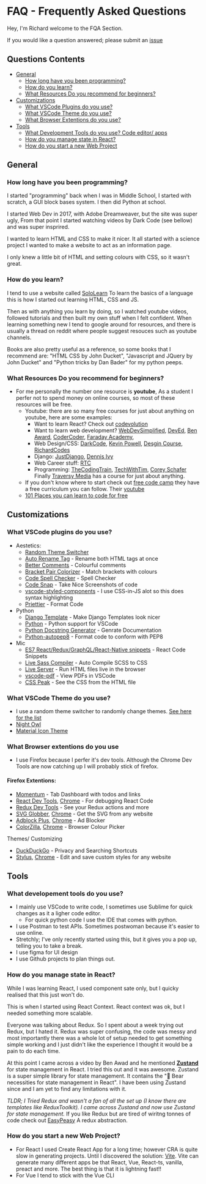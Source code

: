 # FAQ - Frequently Asked Questions

Hey, I'm Richard welcome to the FQA Section. 

If you would like a question answered; please submit an [issue](https://github.com/MeRichard123/MeRichard123/issues)

## Questions Contents
- [General](#general)
  - [How long have you been programming?](#how-long-have-you-been-programming)
  - [How do you learn?](#how-do-you-learn)
  - [What Resources Do you recommend for beginners?](#what-resources-do-you-recommend-for-beginners) 
- [Customizations](#customizations)
  - [What VSCode Plugins do you use?](#what-vscode-plugins-do-you-use)
  - [What VSCode Theme do you use?](#what-vscode-theme-do-you-use)
  - [What Browser Extentions do you use?](#what-browser-extentions-do-you-use)
 - [Tools](#tools)
    - [What Development Tools do you use? Code editor/ apps](#what-developement-tools-do-you-use)
    - [How do you manage state in React?](#how-do-you-manage-state-in-react)
    - [How do you start a new Web Project](#how-do-you-start-a-new-web-project)


## General 
  ### How long have you been programming?
  I started "programming" back when I was in Middle School, I started with scratch, a GUI block bases system. I then did Python at school. 
  
  I started Web Dev in 2017, with Adobe Dreamweaver, but the site was super ugly, From that point I started watching videos by Dark Code (see bellow) and was super insprired.
  
  I wanted to learn HTML and CSS to make it nicer. It all started with a science project I wanted to make a website to act as an information page. 
  
  I only knew a little bit of HTML and setting colours with CSS, so it wasn't great.
  
  ### How do you learn? 
  I tend to use a website called [SoloLearn](https://www.sololearn.com/) To learn the basics of a language this is how I started out learning HTML, CSS and JS.
  
  Then as with anything you learn by doing, so I watched youtube videos, followed tutorials and then built my own stuff when I felt confident.
  When learning something new I tend to google around for resources, and there is usually a thread on reddit where people suggest resouces such as youtube channels.
  
  Books are also pretty useful as a reference, so some books that I recommend are: "HTML CSS by John Ducket", "Javascript and JQuery by John Ducket" and "Python tricks by Dan Bader" for my python peeps. 
  
  ### What Resources Do you recommend for beginners?
  - For me personally the number one resource is **youtube**, As a student I perfer not to spend money on online courses, so most of these resources will be free.
    - Youtube: there are so many free courses for just about anything on youtube, here are some examples:
      - Want to learn React? Check out [codevolution](https://www.youtube.com/channel/UC80PWRj_ZU8Zu0HSMNVwKWw)
      - Want to learn web development? [WebDevSimplified](https://www.youtube.com/channel/UCFbNIlppjAuEX4znoulh0Cw), [DevEd](https://www.youtube.com/channel/UClb90NQQcskPUGDIXsQEz5Q), [Ben Award](https://www.youtube.com/user/99baddawg), [CoderCoder](https://www.youtube.com/channel/UCzNf0liwUzMN6_pixbQlMhQ), [Faraday Academy](https://www.youtube.com/channel/UCxA99Yr6P_tZF9_BgtMGAWA),
      - Web Design/CSS: [DarkCode](https://www.youtube.com/channel/UCD3KVjbb7aq2OiOffuungzw), [Kevin Powell](https://www.youtube.com/channel/UCJZv4d5rbIKd4QHMPkcABCw), [Desgin Course](https://www.youtube.com/channel/UCVyRiMvfUNMA1UPlDPzG5Ow), [RichardCodes](https://www.youtube.com/channel/UCimIdsDPn0mE03Cb7C6aR8Q)
      - Django: [JustDjango](https://www.youtube.com/channel/UCRM1gWNTDx0SHIqUJygD-kQ), [Dennis Ivy](https://www.youtube.com/channel/UCTZRcDjjkVajGL6wd76UnGg)
      - Web Career stuff: [RTC](https://www.youtube.com/channel/UC54NcJvLCvM2CNaBjd5j6HA)
      - Programming: [TheCodingTrain](https://www.youtube.com/channel/UCvjgXvBlbQiydffZU7m1_aw), [TechWithTim](https://www.youtube.com/c/TechWithTim), [Corey Schafer](https://www.youtube.com/channel/UCCezIgC97PvUuR4_gbFUs5g)
      Finally [Traversy Media](https://www.youtube.com/c/TraversyMedia) has a course for just about anything.
    - If you don't know where to start check out [free code camp](https://www.freecodecamp.org/) they have a free curriculum you can follow.  Their [youtube](https://www.youtube.com/channel/UC8butISFwT-Wl7EV0hUK0BQ)
    - [101 Places you can learn to code for free](https://realtoughcandy.com/learn-to-code-for-free/)
      
## Customizations
  ### What VSCode plugins do you use?
  
   - Aestetics:
      - [Random Theme Switcher](https://marketplace.visualstudio.com/items?itemName=zanza00.random-theme-switcher)
      - [Auto Rename Tag](https://marketplace.visualstudio.com/items?itemName=formulahendry.auto-rename-tag) - Rename both HTML tags at once
      - [Better Comments](https://marketplace.visualstudio.com/items?itemName=aaron-bond.better-comments) - Colourful comments
      - [Bracket Pair Colorizer](https://marketplace.visualstudio.com/items?itemName=CoenraadS.bracket-pair-colorizer) - Match brackets with colours
      - [Code Spell Checker](https://marketplace.visualstudio.com/items?itemName=streetsidesoftware.code-spell-checker) - Spell Checker 
      - [Code Snap](https://marketplace.visualstudio.com/items?itemName=adpyke.codesnap) - Take Nice Screenshots of code
      - [vscode-styled-components](https://marketplace.visualstudio.com/items?itemName=jpoissonnier.vscode-styled-components) - I use CSS-in-JS alot so this does syntax highlighting
      - [Priettier](https://marketplace.visualstudio.com/items?itemName=esbenp.prettier-vscode) - Format Code 
   - Python  
      - [Django Template](https://marketplace.visualstudio.com/items?itemName=bibhasdn.django-html) - Make Django Templates look nicer
      - [Python](https://marketplace.visualstudio.com/items?itemName=ms-python.python) - Python support for VSCode
      - [Python Docstring Generator](https://marketplace.visualstudio.com/items?itemName=njpwerner.autodocstring) - Genrate Documentation
      - [Python-autopep8](https://marketplace.visualstudio.com/items?itemName=himanoa.Python-autopep8) - Format code to conform with PEP8
   - Mic
      - [ES7 React/Redux/GraphQL/React-Native snippets](https://marketplace.visualstudio.com/items?itemName=dsznajder.es7-react-js-snippets) - React Code Snippets
      - [Live Sass Compiler](https://marketplace.visualstudio.com/items?itemName=ritwickdey.live-sass) - Auto Compile SCSS to CSS
      - [Live Server](https://marketplace.visualstudio.com/items?itemName=ritwickdey.LiveServer) - Run HTML files live in the browser
      - [vscode-pdf](https://marketplace.visualstudio.com/items?itemName=tomoki1207.pdf) - View PDFs in VSCode 
      - [CSS Peak](https://marketplace.visualstudio.com/items?itemName=pranaygp.vscode-css-peek) - See the CSS from the HTML file 
  
  ### What VSCode Theme do you use?
   - I use a random theme switcher to randomly change themes. [See here for the list]()
   - [Night Owl](https://marketplace.visualstudio.com/items?itemName=sdras.night-owl)
   - [Material Icon Theme](https://marketplace.visualstudio.com/items?itemName=PKief.material-icon-theme)
    
  
  ### What Browser extentions do you use
  
  - I use Firefox because I perfer it's dev tools. Although the Chrome Dev Tools are now catching up I will probably stick of firefox.
  #### Firefox Extentions:
  - [Momentum](https://momentumdash.com/) - Tab Dashboard with todos and links 
  - [React Dev Tools](https://addons.mozilla.org/en-US/firefox/addon/react-devtools/), [Chrome](https://chrome.google.com/webstore/detail/react-developer-tools/fmkadmapgofadopljbjfkapdkoienihi) - For debugging React Code 
  - [Redux Dev Tools](https://github.com/zalmoxisus/redux-devtools-extension#installation) - See your Redux actions and more
  - [SVG Globber](https://addons.mozilla.org/en-US/firefox/addon/svg-gobbler/), [Chrome](https://chrome.google.com/webstore/search/svg%20globber) - Get the SVG from any website
  - [Adblock Plus](https://addons.mozilla.org/en-US/firefox/addon/adblock-plus/?src=search), [Chrome](https://chrome.google.com/webstore/detail/adblock-plus-free-ad-bloc/cfhdojbkjhnklbpkdaibdccddilifddb) - Ad Blocker
  - [ColorZilla](https://addons.mozilla.org/en-US/firefox/addon/colorzilla/?src=search), [Chrome](https://chrome.google.com/webstore/detail/colorzilla/bhlhnicpbhignbdhedgjhgdocnmhomnp) - Browser Colour Picker
  
  Themes/ Customizing
  - [DuckDuckGo](https://duckduckgo.com/app) - Privacy and Searching Shortcuts
  - [Stylus](https://addons.mozilla.org/en-GB/firefox/addon/styl-us/), [Chrome](https://chrome.google.com/webstore/detail/stylus/clngdbkpkpeebahjckkjfobafhncgmne) - Edit and save custom styles for any website 
  
  
  
## Tools 
  ### What developement tools do you use?
  - I mainly use VSCode to write code, I sometimes use Sublime for quick changes as it a ligher code editor.
    - For quick python code I use the IDE that comes with python.
  - I use Postman to test APIs. Sometimes postwoman because it's easier to use online.
  - Stretchly; I've only recently started using this, but it gives you a pop up, telling you to take a break. 
  - I use figma for UI design
  - I use Github projects to plan things out.
 ### How do you manage state in React?
  While I was learning React, I used component sate only, but I quicky realised that this just won't do.
  
  This is when I started using React Context. React context was ok, but I needed something more scalable.
  
  Everyone was talking about Redux. So I spent about a week trying out Redux, but I hated it.
  Redux was super confusing, the code was messy and most importantly there was a whole lot of setup needed to get something simple working and I just didn't like the experience I thought it would be a pain to do each time.
  
  At this point I came across a video by Ben Awad and he mentioned [**Zustand**](https://github.com/pmndrs/zustand) for state management in React. I tried this out and it was awesome. Zustand is a super simple library for state management. It contains the "🐻 Bear necessities for state management in React". I have been using Zustand since and I am yet to find any limitations with it.


  *TLDR; I Tried Redux and wasn't a fan of all the set up (I know there are templates like ReduxToolkit). I came across Zustand and now use Zustand for state management.*
  If you like Redux but are tired of wiritng tonnes of code check out [EasyPeasy](https://easy-peasy.now.sh/) A redux abstraction.

### How do you start a new Web Project?
- For React I used Create React App for a long time; however CRA is quite slow in generating projects. Until I discovered the solution: [Vite](https://vitejs.dev/). Vite can generate many different apps be that React, Vue, React-ts, vanilla, preact and more. The best thing is that it is lightning fast!!
- For Vue I tend to stick with the Vue CLI
